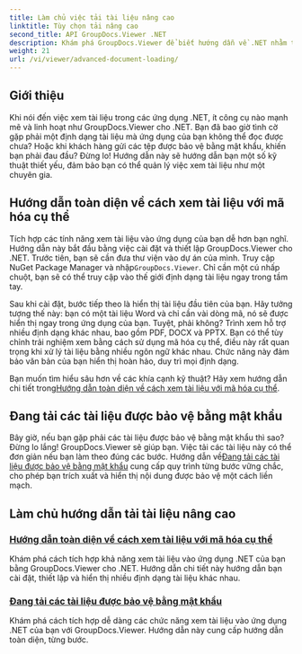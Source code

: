 ```yaml
---
title: Làm chủ việc tải tài liệu nâng cao
linktitle: Tùy chọn tải nâng cao
second_title: API GroupDocs.Viewer .NET
description: Khám phá GroupDocs.Viewer để biết hướng dẫn về .NET nhằm tích hợp dễ dàng các khả năng xem tài liệu nâng cao vào ứng dụng của bạn.
weight: 21
url: /vi/viewer/advanced-document-loading/
---
```

## Giới thiệu

Khi nói đến việc xem tài liệu trong các ứng dụng .NET, ít công cụ nào mạnh mẽ và linh hoạt như GroupDocs.Viewer cho .NET. Bạn đã bao giờ tình cờ gặp phải một định dạng tài liệu mà ứng dụng của bạn không thể đọc được chưa? Hoặc khi khách hàng gửi các tệp được bảo vệ bằng mật khẩu, khiến bạn phải đau đầu? Đừng lo! Hướng dẫn này sẽ hướng dẫn bạn một số kỹ thuật thiết yếu, đảm bảo bạn có thể quản lý việc xem tài liệu như một chuyên gia.

## Hướng dẫn toàn diện về cách xem tài liệu với mã hóa cụ thể

Tích hợp các tính năng xem tài liệu vào ứng dụng của bạn dễ hơn bạn nghĩ. Hướng dẫn này bắt đầu bằng việc cài đặt và thiết lập GroupDocs.Viewer cho .NET. Trước tiên, bạn sẽ cần đưa thư viện vào dự án của mình. Truy cập NuGet Package Manager và nhập`GroupDocs.Viewer`. Chỉ cần một cú nhấp chuột, bạn sẽ có thể truy cập vào thế giới định dạng tài liệu ngay trong tầm tay.

Sau khi cài đặt, bước tiếp theo là hiển thị tài liệu đầu tiên của bạn. Hãy tưởng tượng thế này: bạn có một tài liệu Word và chỉ cần vài dòng mã, nó sẽ được hiển thị ngay trong ứng dụng của bạn. Tuyệt, phải không? Trình xem hỗ trợ nhiều định dạng khác nhau, bao gồm PDF, DOCX và PPTX. Bạn có thể tùy chỉnh trải nghiệm xem bằng cách sử dụng mã hóa cụ thể, điều này rất quan trọng khi xử lý tài liệu bằng nhiều ngôn ngữ khác nhau. Chức năng này đảm bảo văn bản của bạn hiển thị hoàn hảo, duy trì mọi định dạng.

 Bạn muốn tìm hiểu sâu hơn về các khía cạnh kỹ thuật? Hãy xem hướng dẫn chi tiết trong[Hướng dẫn toàn diện về cách xem tài liệu với mã hóa cụ thể](./document-viewing-with-specific-encoding/).

## Đang tải các tài liệu được bảo vệ bằng mật khẩu

Bây giờ, nếu bạn gặp phải các tài liệu được bảo vệ bằng mật khẩu thì sao? Đừng lo lắng! GroupDocs.Viewer sẽ giúp bạn. Việc tải các tài liệu này có thể đơn giản nếu bạn làm theo đúng các bước. Hướng dẫn về[Đang tải các tài liệu được bảo vệ bằng mật khẩu](./loading-password-protected-document/) cung cấp quy trình từng bước vững chắc, cho phép bạn trích xuất và hiển thị nội dung được bảo vệ một cách liền mạch.

## Làm chủ hướng dẫn tải tài liệu nâng cao
### [Hướng dẫn toàn diện về cách xem tài liệu với mã hóa cụ thể](./document-viewing-with-specific-encoding/)
Khám phá cách tích hợp khả năng xem tài liệu vào ứng dụng .NET của bạn bằng GroupDocs.Viewer cho .NET. Hướng dẫn chi tiết này hướng dẫn bạn cài đặt, thiết lập và hiển thị nhiều định dạng tài liệu khác nhau.
### [Đang tải các tài liệu được bảo vệ bằng mật khẩu](./loading-password-protected-document/)
Khám phá cách tích hợp dễ dàng các chức năng xem tài liệu vào ứng dụng .NET của bạn với GroupDocs.Viewer. Hướng dẫn này cung cấp hướng dẫn toàn diện, từng bước.